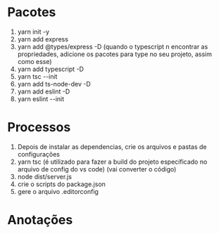 # Pacotes
 1. yarn init -y
 2. yarn add express
 3. yarn add @types/express -D (quando o typescript n encontrar as propriedades, adicione os pacotes para type no seu projeto, assim como esse)
 4. yarn add typescript -D
 5. yarn tsc --init
 6. yarn add ts-node-dev -D
 7. yarn add eslint -D
 8. yarn eslint --init

# Processos
  1. Depois de instalar as dependencias, crie os arquivos e pastas de configurações
  2. yarn tsc (é utilizado para fazer a build do projeto específicado no arquivo de config do vs code) (vai converter o código)
  3. node dist/server.js
  4. crie o scripts do package.json
  5. gere o arquivo .editorconfig

# Anotações
